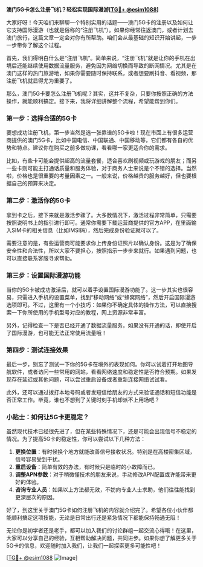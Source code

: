 **澳门5G卡怎么注册飞机？轻松实现国际漫游[[TG💪+ @esim1088](https://t.me/s/esim1088)]**

大家好呀！今天咱们来聊聊一个特别实用的话题——澳门5G卡的注册以及如何让它支持国际漫游（也就是俗称的“注册飞机”）。如果你经常往返澳门，或者计划去澳门旅行，这篇文章一定会对你有所帮助。咱们会从最基础的知识开始讲起，一步一步带你了解这个过程。

首先，我们得明白什么是“注册飞机”。简单来说，“注册飞机”就是让你的手机在出境后还能继续使用数据流量服务，避免因为网络切换而导致的断网情况。尤其是在澳门这样的热门旅游地，如果你需要随时保持联系，或者想要刷抖音、看视频，那注册飞机就显得尤为重要了。

那么，澳门5G卡要怎么注册飞机呢？其实，这并不复杂，只要你按照正确的方法操作，就能顺利搞定。接下来，我将详细讲解整个流程，希望能帮到你们。

### 第一步：选择合适的5G卡

要想成功注册飞机，第一步当然是选一张靠谱的5G卡啦！现在市面上有很多运营商提供的澳门5G卡，比如中国电信、中国联通、中国移动等，它们都有各自的优势和特点。建议你在购买之前多做功课，看看哪一家更适合你的需求。

比如，有些卡可能会提供超高的流量套餐，适合喜欢刷视频或玩游戏的朋友；而另一些卡则可能主打通话质量和服务体验，对于商务人士来说是个不错的选择。当然啦，价格也是很重要的考量因素之一。一般来说，价格越贵的服务越好，但也要根据自己的预算来决定。

### 第二步：激活你的5G卡

拿到卡之后，接下来就是激活步骤了。大多数情况下，激活过程非常简单，只需要按照说明书上的指引进行即可。通常你需要下载运营商提供的官方APP，在里面输入SIM卡的相关信息（比如IMSI码），然后完成身份验证就可以了。

需要注意的是，有些运营商可能要求你上传身份证照片以确认身份。这是为了确保安全性和合法性，所以大家不要担心，按照指示一步步来就行。如果遇到问题，也可以直接联系客服寻求帮助。

### 第三步：设置国际漫游功能

当你的5G卡被成功激活后，就可以着手设置国际漫游功能了。这一步其实也很容易，只需进入手机的设置菜单，找到“移动网络”或“蜂窝网络”，然后开启国际漫游选项即可。不过，这里有一个小技巧：如果你不确定具体的操作方法，可以直接搜索一下你所使用的手机型号对应的教程，网上资源非常丰富。

另外，记得检查一下是否已经开通了数据流量服务。如果没有开通的话，即使开启了国际漫游，也可能无法正常使用流量哦！

### 第四步：测试连接效果

最后一步，别忘了测试一下你的5G卡在境外的表现如何。你可以试着打开地图导航软件，或者访问一些常用的网站，看看网络速度和稳定性是否符合预期。如果发现存在延迟或其他问题，可以尝试重启设备或者重新连接网络试试看。

此外，还可以通过拨打本地号码或者发短信给朋友的方式来验证通话和短信功能是否正常工作。毕竟，谁也不想到了关键时刻手机却派不上用场吧？

### 小贴士：如何让5G卡更稳定？

虽然现代技术已经很先进了，但在某些特殊情况下，还是可能会出现信号不稳定的情况。为了提高5G卡的稳定性，你可以尝试以下几种方法：

1. **更换位置**：有时候换个地方就能改善信号接收状况。特别是在高楼密集区域，信号容易受到干扰。
2. **重启设备**：简单有效的办法，有时候只是临时的小故障而已。
3. **调整APN参数**：对于稍微懂技术的朋友来说，手动修改APN配置或许能带来更好的体验。
4. **咨询专业人员**：如果以上方法都无效，不妨向专业人士求助，他们往往能找到更深层次的原因。

好了，到这里关于澳门5G卡如何注册飞机的内容就介绍完了。希望各位小伙伴都能顺利搞定这项技能，无论是日常出行还是紧急情况下都能保持畅通无阻！

无论你是初学者还是老手，都可以加入我们的讨论群组一起交流心得哦！在这里，大家可以分享自己的经验，互相帮助解决问题，共同进步。如果你想了解更多关于5G卡的信息，欢迎随时加入我们，让我们一起探索更多可能性吧！

[[TG💪+ @esim1088](https://t.me/s/esim1088) ![Image](https://i.postimg.cc/4NQfJmqS/Snipaste-2025-05-13-00-14-12.png)]